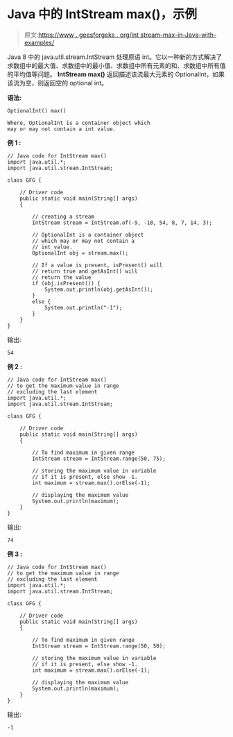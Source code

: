 # Java 中的 IntStream max()，示例

> 原文:[https://www . geesforgeks . org/int stream-max-in-Java-with-examples/](https://www.geeksforgeeks.org/intstream-max-in-java-with-examples/)

Java 8 中的 java.util.stream.IntStream 处理原语 int。它以一种新的方式解决了求数组中的最大值、求数组中的最小值、求数组中所有元素的和、求数组中所有值的平均值等问题。 **IntStream max()** 返回描述该流最大元素的 OptionalInt，如果该流为空，则返回空的 optional int。

**语法:**

```
OptionalInt() max()

Where, OptionalInt is a container object which 
may or may not contain a int value.

```

**例 1 :**

```
// Java code for IntStream max()
import java.util.*;
import java.util.stream.IntStream;

class GFG {

    // Driver code
    public static void main(String[] args)
    {

        // creating a stream
        IntStream stream = IntStream.of(-9, -18, 54, 8, 7, 14, 3);

        // OptionalInt is a container object
        // which may or may not contain a
        // int value.
        OptionalInt obj = stream.max();

        // If a value is present, isPresent() will
        // return true and getAsInt() will
        // return the value
        if (obj.isPresent()) {
            System.out.println(obj.getAsInt());
        }
        else {
            System.out.println("-1");
        }
    }
}
```

输出:

```
54

```

**例 2 :**

```
// Java code for IntStream max()
// to get the maximum value in range
// excluding the last element
import java.util.*;
import java.util.stream.IntStream;

class GFG {

    // Driver code
    public static void main(String[] args)
    {

        // To find maximum in given range
        IntStream stream = IntStream.range(50, 75);

        // storing the maximum value in variable
        // if it is present, else show -1.
        int maximum = stream.max().orElse(-1);

        // displaying the maximum value
        System.out.println(maximum);
    }
}
```

输出:

```
74

```

**例 3 :**

```
// Java code for IntStream max()
// to get the maximum value in range
// excluding the last element
import java.util.*;
import java.util.stream.IntStream;

class GFG {

    // Driver code
    public static void main(String[] args)
    {

        // To find maximum in given range
        IntStream stream = IntStream.range(50, 50);

        // storing the maximum value in variable
        // if it is present, else show -1.
        int maximum = stream.max().orElse(-1);

        // displaying the maximum value
        System.out.println(maximum);
    }
}
```

输出:

```
-1

```
